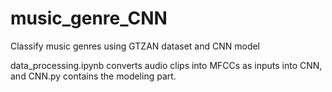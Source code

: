 # music_genre_CNN
Classify music genres using GTZAN dataset and CNN model

data_processing.ipynb converts audio clips into MFCCs as inputs into CNN, and CNN.py contains the modeling part.

